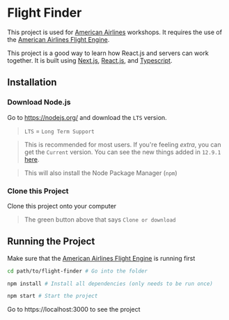 # Flight Finder
This project is used for [American Airlines] workshops. It requires the use of the [American Airlines Flight Engine].

This project is a good way to learn how React.js and servers can work together. It is built using [Next.js], [React.js], and [Typescript].

## Installation
### Download Node.js
Go to https://nodejs.org/ and download the `LTS` version.

> `LTS` = `Long Term Support`

> This is recommended for most users. If you're feeling _extra_, you can get the `Current` version. You can see the new things added in `12.9.1` [here](https://github.com/nodejs/node/blob/master/doc/changelogs/CHANGELOG_V12.md#12.9.1).

> This will also install the Node Package Manager (`npm`)

### Clone this Project
Clone this project onto your computer

> The green button above that says `Clone or download`

## Running the Project

Make sure that the [American Airlines Flight Engine] is running first

```bash
cd path/to/flight-finder # Go into the folder

npm install # Install all dependencies (only needs to be run once)

npm start # Start the project
```

Go to https://localhost:3000 to see the project

[American Airlines]: https://github.com/americanairlines
[American Airlines Flight Engine]: https://github.com/americanairlines/Flight-Engine
[Next.js]: https://nextjs.org/
[React.js]: https://reactjs.org/
[Typescript]: https://www.typescriptlang.org/